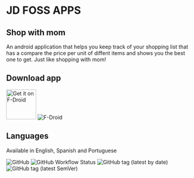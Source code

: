 # JD FOSS APPS

## Shop with mom

An android application that helps you keep track of your shopping list that has a compare the price per unit of diffent items and shows you the best one to get. Just like shopping with mom!

## Download app

[<img src="https://fdroid.gitlab.io/artwork/badge/get-it-on.png"
    alt="Get it on F-Droid"
    height="80">](https://f-droid.org/packages/org.jdfossapps.android.shopwithmom) ![F-Droid](https://img.shields.io/f-droid/v/org.jdfossapps.android.shopwithmom)

## Languages
Available in English, Spanish and Portuguese

![GitHub](https://img.shields.io/github/license/jdfossapps/shop-with-mom) ![GitHub Workflow Status](https://img.shields.io/github/workflow/status/jdfossapps/shop-with-mom/Android%20CI%20-%20Klotlin%20CI%20with%20Gradle) ![GitHub tag (latest by date)](https://img.shields.io/github/v/tag/jdfossapps/shop-with-mom?label=latest%20version%20by%20date) ![GitHub tag (latest SemVer)](https://img.shields.io/github/v/tag/jdfossapps/shop-with-mom?label=latest%20version)
